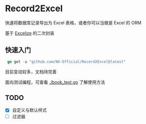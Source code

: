 # Record2Excel

快速将数据库记录导出为 Excel 表格，或者你可以当做是 Excel 的 ORM

基于 [Excelize](https://github.com/qax-os/excelize) 的二次封装

## 快速入门

```go
 go get -u "github.com/NX-Official/Record2Excel@latest"
```

目前变动较多，文档待完善

面向测试编程，可查看 [./book_test.go](./book_test.go) 了解使用方法

## TODO

- [x] 自定义与默认样式
- [ ] 过滤器